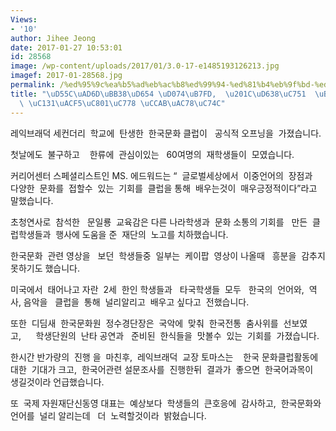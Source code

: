 ```yaml
---
Views:
- '10'
author: Jihee Jeong
date: 2017-01-27 10:53:01
id: 28568
image: /wp-content/uploads/2017/01/3.0-17-e1485193126213.jpg
imagef: 2017-01-28568.jpg
permalink: /%ed%95%9c%ea%b5%ad%eb%ac%b8%ed%99%94-%ed%81%b4%eb%9f%bd-%ed%98%b8%ec%9d%91-%eb%86%92%ec%95%84-%ec%84%b1%ea%b3%b5%ec%a0%81%ec%9d%b8-%ec%b2%ab%ea%b1%b8%ec%9d%8c/
title: "\uD55C\uAD6D\uBB38\uD654 \uD074\uB7FD,  \u201C\uD638\uC751  \uB192\uC544\u201D\
  \ \uC131\uACF5\uC801\uC778 \uCCAB\uAC78\uC74C"
---
```


레익브래덕 세컨더리  학교에  탄생한  한국문화 클럽이   공식적 오프닝을  가졌습니다.

첫날에도  불구하고    한류에  관심이있는   60여명의  재학생들이  모였습니다.

커리어센터 스페셜리스트인 MS. 에드워드는 “  글로벌세상에서  이중언어의  장점과   다양한  문화를  접할수  있는  기회를  클럽을 통해  배우는것이  매우긍정적이다”라고  말했습니다.

초청연사로  참석한   문일룡  교육감은 다른 나라학생과  문화 소통의 기회를   만든  클럽학생들과  행사에 도움을 준  재단의  노고를 치하했습니다.

한국문화  관련 영상을   보던  학생들중  일부는  케이팝  영상이 나올때   흥분을  감추지 못하기도 했습니다.

미국에서  태어나고 자란  2세  한인 학생들과   타국학생들  모두   한국의  언어와,  역사, 음악을   클럽을  통해  널리알리고  배우고 싶다고  전했습니다.

또한  디딤새  한국문화원  정수경단장은  국악에  맞춰  한국전통  춤사위를  선보였고,      학생단원의  난타 공연과   준비된  한식들을  맛볼수  있는  기회를  가졌습니다.

한시간 반가량의  진행 을  마친후,  레익브래덕  교장 토마스는    한국 문화클럽활동에 대한  기대가 크고,  한국어관련 설문조사를  진행한뒤  결과가  좋으면  한국어과목이  생길것이라 언급했습니다.

또  국제 자원재단신동영 대표는  예상보다  학생들의  큰호응에  감사하고,  한국문화와  언어를  널리 알리는데   더  노력할것이라  밝혔습니다.

&nbsp;